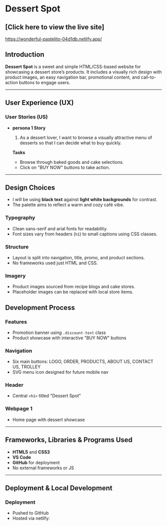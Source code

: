 # Dessert Spot

[Click here to view the live site]
---
https://wonderful-pastelito-04d1db.netlify.app/

## Introduction

**Dessert Spot** is a sweet and simple HTML/CSS-based website for showcasing a dessert store’s products. It includes a visually rich design with product images, an easy navigation bar, promotional content, and call-to-action buttons to engage users.

---

## User Experience (UX)

### User Stories (US)

- **persona 1 Story**
  1. As a dessert lover, I want to browse a visually attractive menu of desserts so that I can decide what to buy quickly.

  **Tasks**
  - Browse through baked goods and cake selections.
  - Click on "BUY NOW" buttons to take action.


---

## Design Choices

- I will be using **black text** against **light white backgrounds** for contrast.
- The palette aims to reflect a warm and cozy café vibe.

### **Typography**

- Clean sans-serif and arial fonts for readability.
- Font sizes vary from headers (`h1`) to small captions using CSS classes.

### **Structure**

- Layout is split into navigation, title, promo, and product sections.
- No frameworks used just HTML and CSS.

### **Imagery**

- Product images sourced from recipe blogs and cake stores.
- Placeholder images can be replaced with local store items.

## Development Process

### Features

- Promotion banner using `.discount-text` class
- Product showcase with interactive "BUY NOW" buttons

### Navigation

- Six main buttons: LOGO, ORDER, PRODUCTS, ABOUT US, CONTACT US, TROLLEY
- SVG menu icon designed for future mobile nav

### Header

- Central `<h1>` titled "Dessert Spot"

### Webpage 1

- Home page with dessert showcase

---

## Frameworks, Libraries & Programs Used

- **HTML5** and **CSS3**
- **VS Code**
- **GitHub** for deployment
- No external frameworks or JS

---

## Deployment & Local Development

### Deployment

- Pushed to GitHub
- Hosted via netlify:
 

